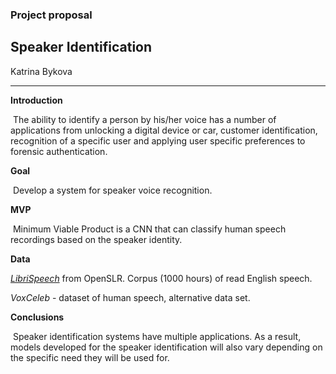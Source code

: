 ### Project proposal

## Speaker Identification

Katrina Bykova

---------------------------------------------------------------------------------------------------------------

**Introduction**

​	The ability to identify a person by his/her voice has a number of applications from unlocking a digital device or car, customer identification, recognition of a specific user and applying user specific preferences to forensic authentication.

**Goal**

​	Develop a system for speaker voice recognition.

**MVP**

​	Minimum Viable Product is a CNN that can classify human speech recordings based on the speaker identity. 

**Data**

[*LibriSpeech*]( http://www.openslr.org/12from) from OpenSLR. Corpus (1000 hours) of read English speech.

*VoxCeleb* -  dataset of human speech, alternative data set.

**Conclusions**

​	Speaker identification systems have multiple applications. As a result, models developed for the speaker identification will also vary depending on the specific need they will be used for.





